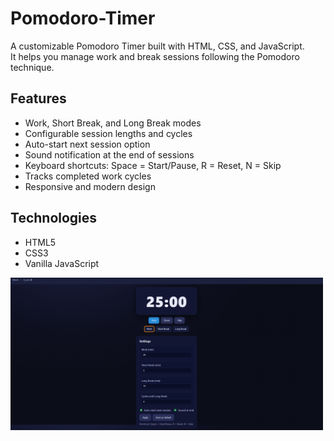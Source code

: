 # Pomodoro-Timer

A customizable Pomodoro Timer built with HTML, CSS, and JavaScript.  
It helps you manage work and break sessions following the Pomodoro technique.

## Features
- Work, Short Break, and Long Break modes
- Configurable session lengths and cycles
- Auto-start next session option
- Sound notification at the end of sessions
- Keyboard shortcuts: Space = Start/Pause, R = Reset, N = Skip
- Tracks completed work cycles
- Responsive and modern design

## Technologies
- HTML5
- CSS3
- Vanilla JavaScript

<img src="Pomodoro Timer/pictures/PomodoroTimer.png" alt="PomodoroTimer Preview" width="500">

